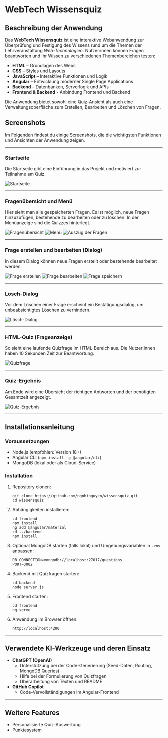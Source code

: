 # WebTech Wissensquiz

## Beschreibung der Anwendung

Das **WebTech Wissensquiz** ist eine interaktive Webanwendung zur Überprüfung und Festigung des Wissens rund um die Themen der Lehrveranstaltung *Web-Technologien*. Nutzer:innen können Fragen beantworten und ihr Wissen zu verschiedenen Themenbereichen testen:

- **HTML** – Grundlagen des Webs
- **CSS** – Styles und Layouts
- **JavaScript** – Interaktive Funktionen und Logik
- **Angular** – Entwicklung moderner Single Page Applications
- **Backend** – Datenbanken, Serverlogik und APIs
- **Frontend & Backend** - Anbindung Frontend und Backend

Die Anwendung bietet sowohl eine Quiz-Ansicht als auch eine Verwaltungsoberfläche zum Erstellen, Bearbeiten und Löschen von Fragen.

## Screenshots

Im Folgenden findest du einige Screenshots, die die wichtigsten Funktionen und Ansichten der Anwendung zeigen.

---

### Startseite

Die Startseite gibt eine Einführung in das Projekt und motiviert zur Teilnahme am Quiz.

![Startseite](frontend/src/assets/1.png)

---

### Fragenübersicht und Menü

Hier sieht man alle gespeicherten Fragen. Es ist möglich, neue Fragen hinzuzufügen, bestehende zu bearbeiten oder zu löschen.
In der Menüanzeige sind die Quizzes hinterlegt.

![Fragenübersicht](frontend/src/assets/qu2.png)
![Menü](frontend/src/assets/qu3.png)
![Auszug der Fragen](frontend/src/assets/qu9.png)


---

### Frage erstellen und bearbeiten (Dialog)

In diesem Dialog können neue Fragen erstellt oder bestehende bearbeitet werden.

![Frage erstellen](frontend/src/assets/qu8.png)
![Frage bearbeiten](frontend/src/assets/qu6.png)
![Frage speichern](frontend/src/assets/qu7.png)

---

### Lösch-Dialog

Vor dem Löschen einer Frage erscheint ein Bestätigungsdialog, um unbeabsichtigtes Löschen zu verhindern.

![Lösch-Dialog](frontend/src/assets/q10.png)

---

### HTML-Quiz (Frageanzeige)

So sieht eine laufende Quizfrage im HTML-Bereich aus. Die Nutzer:innen haben 10 Sekunden Zeit zur Beantwortung.

![Quizfrage](frontend/src/assets/qu4.png)

---

### Quiz-Ergebnis

Am Ende wird eine Übersicht der richtigen Antworten und der benötigten Gesamtzeit angezeigt.

![Quiz-Ergebnis](frontend/src/assets/qu5.png)

---

## Installationsanleitung

### Voraussetzungen
- Node.js (empfohlen: Version 18+)
- Angular CLI (`npm install -g @angular/cli`)
- MongoDB (lokal oder als Cloud-Service)

### Installation
1. Repository clonen:
   ```
   git clone https://github.com/ngnhinguyen/wissensquiz.git
   cd wissensquiz
   ```

2. Abhängigkeiten installieren:
   ```
   cd frontend
   npm install
   ng add @angular/material
   cd ../backend
   npm install
   ```

3. Optional MongoDB starten (falls lokal) und Umgebungsvariablen in `.env` anpassen:
   ```
   DB_CONNECTION=mongodb://localhost:27017/questions
   PORT=3002
   ```

4. Backend mit Quizfragen starten:
   ```
   cd backend
   node server.js
   ```

5. Frontend starten:
   ```
   cd frontend
   ng serve
   ```

6. Anwendung im Browser öffnen:
   ```
   http://localhost:4200
   ```

---

## Verwendete KI-Werkzeuge und deren Einsatz

- **ChatGPT (OpenAI)**
  - Unterstützung bei der Code-Generierung (Seed-Daten, Routing, MongoDB Queries)
  - Hilfe bei der Formulierung von Quizfragen
  - Überarbeitung von Texten und README
- **GitHub Copilot**
  - Code-Vervollständigungen im Angular-Frontend
---

## Weitere Features
- Personalisierte Quiz-Auswertung
- Punktesystem
